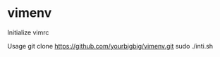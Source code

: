 # vimenv
Initialize vimrc

Usage
git clone  https://github.com/yourbigbig/vimenv.git
sudo ./inti.sh
